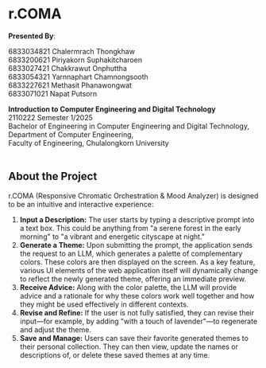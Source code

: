# r.COMA


**Presented By**:

6833034821	Chalermrach Thongkhaw<br/>
6833200621	Piriyakorn Suphakitcharoen<br/>
6833027421	Chakkrawut Onphuttha<br/>
6833054321	Yarnnaphart Chamnongsooth<br/>
6833227621	Methasit Phanawongwat<br/>
6833071021	Napat Putsorn<br/>


**Introduction to Computer Engineering and Digital Technology**<br/>
2110222  Semester 1/2025<br/>
Bachelor of Engineering in Computer Engineering and Digital Technology,<br/>
Department of Computer Engineering,<br/>
Faculty of Engineering, Chulalongkorn University<br/><br/>


## About the Project
r.COMA (Responsive Chromatic Orchestration & Mood Analyzer) is designed to be an intuitive and interactive experience:<br/>

1.  **Input a Description:** The user starts by typing a descriptive prompt into a text box. This could be anything from "a serene forest in the early morning" to "a vibrant and energetic cityscape at night."<br/>
2.  **Generate a Theme:** Upon submitting the prompt, the application sends the request to an LLM, which generates a palette of complementary colors. These colors are then displayed on the screen. As a key feature, various UI elements of the web application itself will dynamically change to reflect the newly generated theme, offering an immediate preview.<br/>
3.  **Receive Advice:** Along with the color palette, the LLM will provide advice and a rationale for why these colors work well together and how they might be used effectively in different contexts.<br/>
4.  **Revise and Refine:** If the user is not fully satisfied, they can revise their input—for example, by adding "with a touch of lavender"—to regenerate and adjust the theme.<br/>
5.  **Save and Manage:** Users can save their favorite generated themes to their personal collection. They can then view, update the names or descriptions of, or delete these saved themes at any time.<br/><br/>
